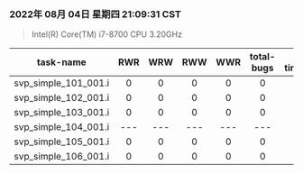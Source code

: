 ### 2022年 08月 04日 星期四 21:09:31 CST
> Intel(R)   Core(TM)   i7-8700   CPU 3.20GHz

| task-name | RWR | WRW | RWW | WWR | total-bugs | total time(ms) |  DataAccess time(s)
| :---: | :---: | :---: | :---: | :---: | :---: | :---: | :---:| 
| svp_simple_101_001.i | 0 | 0 | 0 | 0 | 0 | 75 | 0.007s[0m | 
| svp_simple_102_001.i | 0 | 0 | 0 | 0 | 0 | 77 | 0.005s[0m | 
| svp_simple_103_001.i | 0 | 0 | 0 | 0 | 0 | 27 | 0.005s[0m | 
| svp_simple_104_001.i | --- | --- | --- | --- | --- | --- | --- |
| svp_simple_105_001.i | 0 | 0 | 0 | 0 | 0 | 26 | 0.005s[0m | 
| svp_simple_106_001.i | 0 | 0 | 0 | 0 | 0 | 44 | 0.008s[0m | 
